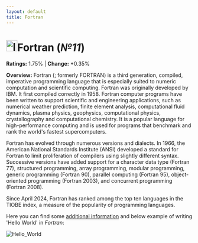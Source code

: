 ```yaml
---
layout: default
title: Fortran
---
```


# <img src="https://logodix.com/logo/1692019.png" alt="logo" width="30"/>**Fortran** (_№11_) 

**Ratings:** 1.75% | **Change:** +0.35% 

**Overview:** Fortran (; formerly FORTRAN) is a third generation, compiled, imperative programming language that is especially suited to numeric computation and scientific computing.
Fortran was originally developed by IBM. It first compiled correctly in 1958. Fortran computer programs have been written to support scientific and engineering applications, such as numerical weather prediction, finite element analysis, computational fluid dynamics, plasma physics, geophysics, computational physics, crystallography and computational chemistry. It is a popular language for high-performance computing and is used for programs that benchmark and rank the world's fastest supercomputers.

Fortran has evolved through numerous versions and dialects. In 1966, the American National Standards Institute (ANSI) developed a standard for Fortran to limit proliferation of compilers using slightly different syntax. Successive versions have added support for a character data type (Fortran 77), structured programming, array programming, modular programming, generic programming (Fortran 90), parallel computing (Fortran 95), object-oriented programming (Fortran 2003), and concurrent programming (Fortran 2008).

Since April 2024, Fortran has ranked among the top ten languages in the TIOBE index, a measure of the popularity of programming languages.

Here you can find some [additional information](https://en.wikipedia.org/wiki/Fortran) and below example of writing 'Hello World' in _Fortran_: 

![Hello_World](https://c8.alamy.com/comp/2GK07G2/fortran-language-hello-world-program-sample-in-editor-window-illustration-2GK07G2.jpg)
